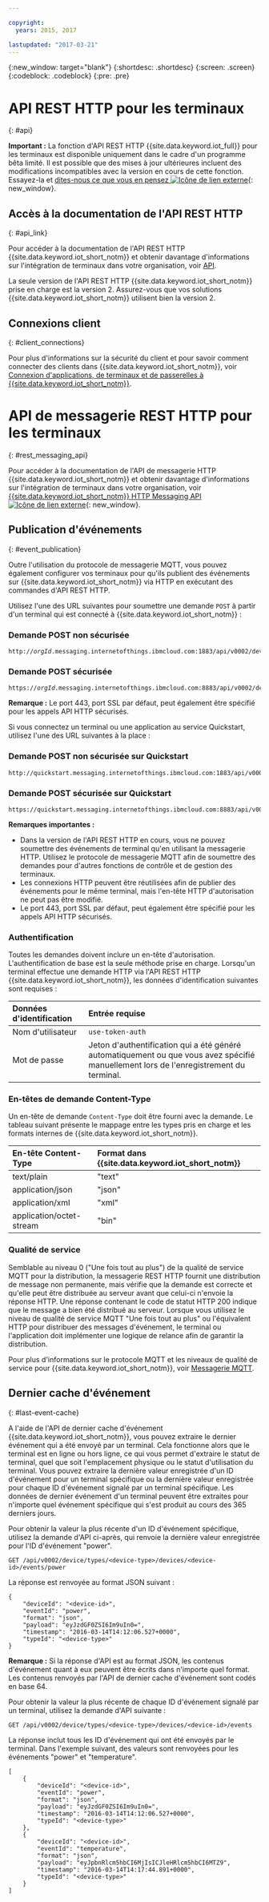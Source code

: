 ```yaml
---

copyright:
  years: 2015, 2017

lastupdated: "2017-03-21"
---
```


{:new_window: target="blank"}
{:shortdesc: .shortdesc}
{:screen: .screen}
{:codeblock: .codeblock}
{:pre: .pre}

# API REST HTTP pour les terminaux
{: #api}

**Important :** La fonction d'API REST HTTP {{site.data.keyword.iot_full}} pour les terminaux est disponible uniquement dans le cadre d'un programme bêta limité. Il est possible que des mises à jour ultérieures incluent des modifications incompatibles avec la version en cours de cette fonction. Essayez-la et [dites-nous ce que vous en pensez ![Icône de lien externe](../../../icons/launch-glyph.svg "External link icon")](https://developer.ibm.com/answers/smart-spaces/17/internet-of-things.html){: new_window}.

## Accès à la documentation de l'API REST HTTP
{: #api_link}

Pour accéder à la documentation de l'API REST HTTP {{site.data.keyword.iot_short_notm}} et obtenir davantage d'informations sur l'intégration de terminaux dans votre organisation, voir [API](../reference/api.html).

La seule version de l'API REST HTTP {{site.data.keyword.iot_short_notm}} prise en charge est la version 2. Assurez-vous que vos solutions {{site.data.keyword.iot_short_notm}} utilisent bien la version 2.

## Connexions client
{: #client_connections}

Pour plus d'informations sur la sécurité du client et pour savoir comment connecter des clients dans {{site.data.keyword.iot_short_notm}}, voir [Connexion d'applications, de terminaux et de passerelles à {{site.data.keyword.iot_short_notm}}](../reference/security/connect_devices_apps_gw.html).

# API de messagerie REST HTTP pour les terminaux
{: #rest_messaging_api}

Pour accéder à la documentation de l'API de messagerie HTTP {{site.data.keyword.iot_short_notm}} et obtenir davantage d'informations sur l'intégration de terminaux dans votre organisation, voir [{{site.data.keyword.iot_short_notm}} HTTP Messaging API ![Icône de lien externe](../../../icons/launch-glyph.svg)](https://docs.internetofthings.ibmcloud.com/apis/swagger/v0002/http-messaging.html){: new_window}.

## Publication d'événements
{: #event_publication}

Outre l'utilisation du protocole de messagerie MQTT, vous pouvez également configurer vos terminaux pour qu'ils publient des événements sur {{site.data.keyword.iot_short_notm}} via HTTP en exécutant des commandes d'API REST HTTP.

Utilisez l'une des URL suivantes pour soumettre une demande `POST` à partir d'un terminal qui est connecté à {{site.data.keyword.iot_short_notm}} :

### Demande POST non sécurisée
<pre class="pre"><code class="hljs">http://<var class="keyword varname">orgId</var>.messaging.internetofthings.ibmcloud.com:1883/api/v0002/device/types/<var class="keyword varname">typeId</var>/devices/<var class="keyword varname">deviceId</var>/events/<var class="keyword varname">eventId</var></code></pre>

### Demande POST sécurisée

<pre class="pre"><code class="hljs">https://<var class="keyword varname">orgId</var>.messaging.internetofthings.ibmcloud.com:8883/api/v0002/device/types/<var class="keyword varname">typeId</var>/devices/<var class="keyword varname">deviceId</var>/events/<var class="keyword varname">eventId</var></code></pre>

**Remarque :** Le port 443, port SSL par défaut, peut également être spécifié pour les appels API HTTP sécurisés.

Si vous connectez un terminal ou une application au service Quickstart, utilisez l'une des URL suivantes à la place :

### Demande POST non sécurisée sur Quickstart
<pre class="pre"><code class="hljs">http://quickstart.messaging.internetofthings.ibmcloud.com:1883/api/v0002/device/types/<var class="keyword varname">typeId</var>/devices/<var class="keyword varname">deviceId</var>/events/<var class="keyword varname">eventId</var></code></pre>

### Demande POST sécurisée sur Quickstart
<pre class="pre"><code class="hljs">https://quickstart.messaging.internetofthings.ibmcloud.com:8883/api/v0002/device/types/<var class="keyword varname">typeId</var>/devices/<var class="keyword varname">deviceId</var>/events/<var class="keyword varname">eventId</var></code></pre>

**Remarques importantes :**
- Dans la version de l'API REST HTTP en cours, vous ne pouvez soumettre des événements de terminal qu'en utilisant la messagerie HTTP. Utilisez le protocole de messagerie MQTT afin de soumettre des demandes pour d'autres fonctions de contrôle et de gestion des terminaux.
- Les connexions HTTP peuvent être réutilisées afin de publier des événements pour le même terminal, mais l'en-tête HTTP d'autorisation ne peut pas être modifié.
- Le port 443, port SSL par défaut, peut également être spécifié pour les appels API HTTP sécurisés.

### Authentification

Toutes les demandes doivent inclure un en-tête d'autorisation. L'authentification de base est la seule méthode prise en charge. Lorsqu'un terminal effectue une demande HTTP via l'API REST HTTP {{site.data.keyword.iot_short_notm}}, les données d'identification suivantes sont requises :

|Données d'identification|Entrée requise|
|:---|:---|
|Nom d'utilisateur|`use-token-auth`
|Mot de passe| Jeton d'authentification qui a été généré automatiquement ou que vous avez spécifié manuellement lors de l'enregistrement du terminal.


### En-têtes de demande Content-Type

Un en-tête de demande `Content-Type` doit être fourni avec la demande. Le tableau suivant présente le mappage entre les types pris en charge et les formats internes de {{site.data.keyword.iot_short_notm}}.

|En-tête Content-Type|Format dans {{site.data.keyword.iot_short_notm}}|
|:---|:---|
|text/plain|"text"
|application/json| "json"
|application/xml | "xml"
|application/octet-stream|"bin"

### Qualité de service

Semblable au niveau 0 ("Une fois tout au plus") de la qualité de service MQTT pour la distribution, la messagerie REST HTTP fournit une distribution de message non permanente, mais vérifie que la demande est correcte et qu'elle peut être distribuée au serveur avant que celui-ci n'envoie la réponse HTTP. Une réponse contenant le code de statut HTTP 200 indique que le message a bien été distribué au serveur. Lorsque vous utilisez le niveau de qualité de service MQTT "Une fois tout au plus" ou l'équivalent HTTP pour distribuer des messages d'événement, le terminal ou l'application doit implémenter une logique de relance afin de garantir la distribution.

Pour plus d'informations sur le protocole MQTT et les niveaux de qualité de service pour {{site.data.keyword.iot_short_notm}}, voir [Messagerie MQTT](../reference/mqtt/index.html).

## Dernier cache d'événement
{: #last-event-cache}

A l'aide de l'API de dernier cache d'événement {{site.data.keyword.iot_short_notm}}, vous pouvez extraire le dernier événement qui a été envoyé par un terminal. Cela fonctionne alors que le terminal est en ligne ou hors ligne, ce qui vous permet d'extraire le statut de terminal, quel que soit l'emplacement physique ou le statut d'utilisation du terminal. Vous pouvez extraire la dernière valeur enregistrée d'un ID d'événement pour un terminal spécifique ou la dernière valeur enregistrée pour chaque ID d'événement signalé par un terminal spécifique. Les données de dernier événement d'un terminal peuvent être extraites pour n'importe quel événement spécifique qui s'est produit au cours des 365 derniers jours.

Pour obtenir la valeur la plus récente d'un ID d'événement spécifique, utilisez la demande d'API ci-après, qui renvoie la dernière valeur enregistrée pour l'ID d'événement "power".

```
GET /api/v0002/device/types/<device-type>/devices/<device-id>/events/power
```

La réponse est renvoyée au format JSON suivant :

```
{
    "deviceId": "<device-id>",
    "eventId": "power",
    "format": "json",
    "payload": "eyJzdGF0ZSI6Im9uIn0=",
    "timestamp": "2016-03-14T14:12:06.527+0000",
    "typeId": "<device-type>"
}
```

**Remarque :** Si la réponse d'API est au format JSON, les contenus d'événement quant à eux peuvent être écrits dans n'importe quel format. Les contenus renvoyés par l'API de dernier cache d'événement sont codés en base 64.

Pour obtenir la valeur la plus récente de chaque ID d'événement signalé par un terminal, utilisez la demande d'API suivante :

```
GET /api/v0002/device/types/<device-type>/devices/<device-id>/events
```

La réponse inclut tous les ID d'événement qui ont été envoyés par le terminal. Dans l'exemple suivant, des valeurs sont renvoyées pour les événements "power" et "temperature".

```
[
    {
        "deviceId": "<device-id>",
        "eventId": "power",
        "format": "json",
        "payload": "eyJzdGF0ZSI6Im9uIn0=",
        "timestamp": "2016-03-14T14:12:06.527+0000",
        "typeId": "<device-type>"
    },
    {
        "deviceId": "<device-id>",
        "eventId": "temperature",
        "format": "json",
        "payload": "eyJpbnRlcm5hbCI6MjIsICJleHRlcm5hbCI6MTZ9",
        "timestamp": "2016-03-14T14:17:44.891+0000",
        "typeId": "<device-type>"
    }
]
```
